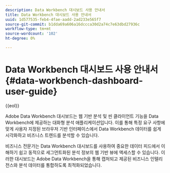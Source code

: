 ```yaml
---
description: Data Workbench 대시보드 사용 안내서
title: Data Workbench 대시보드 사용 안내서
uuid: 1d577535-feb4-4fae-aadd-2ad233e565f7
source-git-commit: b1dda69a606a16dccca30d2a74c7e63dbd27936c
workflow-type: tm+mt
source-wordcount: '102'
ht-degree: 0%

---
```



# Data Workbench 대시보드 사용 안내서{#data-workbench-dashboard-user-guide}

{{eol}}

Adobe Data Workbench 대시보드는 웹 기반 분석 및 씬 클라이언트 기능을 Data Workbench에 제공하는 대화형 분석 애플리케이션입니다. 이를 통해 특정 요구 사항에 맞게 사용자 지정된 브라우저 기반 인터페이스에서 Data Workbench 데이터를 쉽게 시각화하고 비즈니스 트렌드를 분석할 수 있습니다.

비즈니스 전문가는 Data Workbench 대시보드를 사용하여 중요한 데이터 피드에서 이해하기 쉽고 동적으로 세그먼트화된 분석 정보의 웹 기반 뷰에 액세스할 수 있습니다. 이러한 대시보드는 Adobe Data Workbench을 통해 캡처되고 제공된 비즈니스 인텔리전스와 분석 데이터를 통합하도록 최적화되었습니다.
